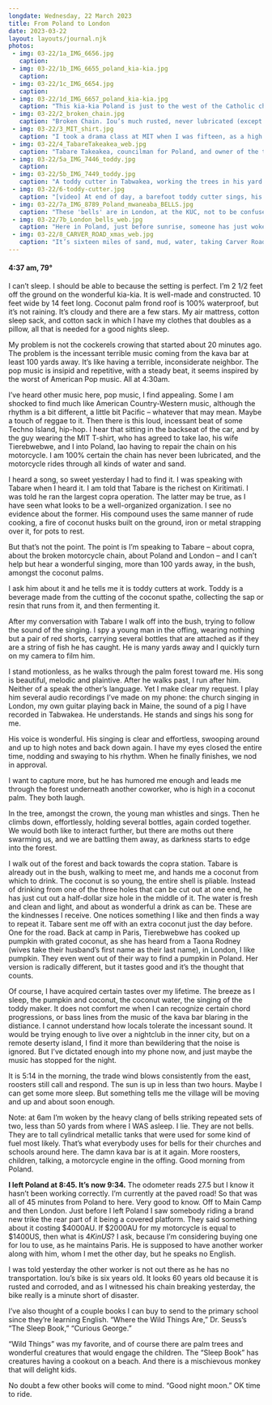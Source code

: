 ```yaml
---
longdate: Wednesday, 22 March 2023
title: From Poland to London
date: 2023-03-22
layout: layouts/journal.njk
photos:
 - img: 03-22/1a_IMG_6656.jpg
   caption:
 - img: 03-22/1b_IMG_6655_poland_kia-kia.jpg
   caption:
 - img: 03-22/1c_IMG_6654.jpg
   caption:
 - img: 03-22/1d_IMG_6657_poland_kia-kia.jpg
   caption: "This kia-kia Poland is just to the west of the Catholic church, St. Stanislaus. Stanislaus was not only a saint, but the youngest brother of Father Emmanuel Rougier was Paul-Stanislas, who was known as Stanislas. Kia-kias can be on private property, or as seen here, part of a communal setting and used by anyone. Before I spent several nights on this kia-kia, on multiple occasions, I made sure it was alright with the locals. They were happy to have me. The views here: looking north, toward the lagoon; looking east, with the church behind; looking south; looking west - it’s the home just to the left of the corrugated tin, where one morning I witnessed a child being abused at dawn."
 - img: 03-22/2_broken_chain.jpg
   caption: "Broken Chain. Iou’s much rusted, never lubricated (except for water and salt water) chain breaks only minutes after I wonder if it will break. Takes 5+ hours to have him back on the road."
 - img: 03-22/3_MIT_shirt.jpg
   caption: "I took a drama class at MIT when I was fifteen, as a high school sophomore. Later played softball for the MIT Film Department for 14 years, from age 23 — 37, till I moved to Texas. This kind gent offered us a much-needed lift from the bush at Benson Point/Paris, to the village of Poland, after the Iou’s motorcycle chain broke."
 - img: 03-22/4_TabareTakeakea_web.jpg
   caption: "Tabare Takeakea, councilman for Poland, and owner of the trading store, and copra operation opposite it. This is the only store on the island that IS a trading store. Yes, they accept cash, but will also accept payment in bags of copra. Much of the population is living via local subsistence — fish and whatever scant crops they can grow — and often on the government dole, due to lack of jobs. Which means the population — often regardless of having a full-time job — turns to copra as income, the products that has been the island’s economic foundation for generations."
 - img: 03-22/5a_IMG_7446_toddy.jpg
   caption: 
 - img: 03-22/5b_IMG_7449_toddy.jpg
   caption: "A toddy cutter in Tabwakea, working the trees in his yard. He starts by cutting the palm frond at the spathe — the point where the leaf stalk begins to spread to flower and then fruit — and fastening the tip of a frond to butt against the truncated spathe, that the sap then runs down the pointed leaf into a hanging bottle."
 - img: 03-22/6-toddy-cutter.jpg
   caption: "[video] At end of day, a barefoot toddy cutter sings, his bottles of coconut sap rattling, as he walks on through the remains of the plantation between Poland and the lagoon. The song of a toddy cutter is individual. I’m told they sing due to a tradition alerting area women that men are in the trees, above, that they not be frightened, imagining them being spied on while bathing.  This song is of a son missing his deceased mother, wishing he could see her, hold her one more time. It seems everyone on this island has a great singing voice. The fermented sap is known as 'toddy' or palm wine, and is a mild intoxicant. Best consumed within a day or so of tapping the tree via cuttings at the coconut frond’s spathe, at the top of the tree, the toddy will turn to vinegar. Heated and stirred on end, the sap will begin to caramelize, and become a sweet syrup, known as Kamwaimwai."
 - img: 03-22/7a_IMG_8789_Poland_mwaneaba_BELLS.jpg
   caption: "These 'bells' are in London, at the KUC, not to be confused with KFC. Kiribati United Church, is a protestant denomination. Regardless of your beliefs, you’ll still wake up at the crack of dawn, as a guy who’s part of the church starts whacking these empty gas canisters with a length of pipe or a wrench. Where there is a church on the island, you’ll find 'bells,' hung by a length of rope or jury-rigged chain or wire."
 - img: 03-22/7b_London_bells_web.jpg
   caption: "Here in Poland, just before sunrise, someone has just woken all within hearing, whacking out  the heavy clang of a two-tone rhythm on the bells of St. Stanislas church, seen at left. On the horizon, the mwaneaba associated with the Catholic Church, where one fill find people hanging out, not only on a daily basis, but often having set up home along the interior perimeter, where people gather to play cards, weave coconut frond mats, nap, cook, watch each other’s kids, or get together to watch a film on a TV that’s been set up for the occasion."
 - img: 03-22/8_CARVER_ROAD_xmas_web.jpg
   caption: "It’s sixteen miles of sand, mud, water, taking Carver Road east from Poland to the only paved road on the island, 1A. Carver was named for the US officer who bulldozed a route in the 1940s, over the existing Ford Model-T route, carved by Fr. Rougier and his crew. It’s more 'pleasant' to motorbike on the unpaved road, as the asphalt road, 1A, had it’s bitumen — viscous petroleum - poured circa 1957, when the British were using the island in their atomic weapons testing program. The 1A road has deteriorated considerably in the decades that have followed."
---
```

#### 4:37 am, 79°

I can’t sleep. I should be able to because the setting is perfect. I’m 2 1/2 feet off the ground on the wonderful kia-kia. It is well-made and constructed. 10 feet wide by 14 feet long. Coconut palm frond roof is 100% waterproof, but it’s not raining. It’s cloudy and there are a few stars. My air mattress, cotton sleep sack, and cotton sack in which I have my clothes that doubles as a pillow, all that is needed for a good nights sleep.

My problem is not the cockerels crowing that started about 20 minutes ago. The problem is the incessant terrible music coming from the kava bar at least 100 yards away. It’s like having a terrible, inconsiderate neighbor. The pop music is insipid and repetitive, with a steady beat, it seems inspired by the worst of American Pop music. All at 4:30am.

I’ve heard other music here, pop music, I find appealing. Some I am shocked to find much like American Country-Western music, although the rhythm is a bit different, a little bit Pacific – whatever that may mean. Maybe a touch of reggae to it. Then there is this loud, incessant beat of some Techno Island, hip-hop. I hear that sitting in the backseat of the car, and by the guy wearing the MIT T-shirt, who has agreed to take Iao, his wife Tierebwebwe, and I into Poland, Iao having to repair the chain on his motorcycle. I am 100% certain the chain has never been lubricated, and the motorcycle rides through all kinds of water and sand.

I heard a song, so sweet yesterday I had to find it. I was speaking with Tabare when I heard it. I am told that Tabare is the richest on Kiritimati. I was told he ran the largest copra operation. The latter may be true, as I have seen what looks to be a well-organized organization. I see no evidence about the former. His compound uses the same manner of rude cooking, a fire of coconut husks built on the ground, iron or metal strapping over it, for pots to rest.

But that’s not the point. The point is I’m speaking to Tabare – about copra, about the broken motorcycle chain, about Poland and London – and I can’t help but hear a wonderful singing, more than 100 yards away, in the bush, amongst the coconut palms.

I ask him about it and he tells me it is toddy cutters at work. Toddy is a beverage made from the cutting of the coconut spathe, collecting the sap or resin that runs from it, and then fermenting it.

After my conversation with Tabare I walk off into the bush, trying to follow the sound of the singing. I spy a young man in the offing, wearing nothing but a pair of red shorts, carrying several bottles that are attached as if they are a string of fish he has caught. He is many yards away and I quickly turn on my camera to film him.

I stand motionless, as he walks through the palm forest toward me. His song is beautiful, melodic and plaintive. After he walks past, I run after him. Neither of a speak the other’s language. Yet I make clear my request. I play him several audio recordings I’ve made on my phone: the church singing in London, my own guitar playing back in Maine, the sound of a pig I have recorded in Tabwakea. He understands. He stands and sings his song for me.

His voice is wonderful. His singing is clear and effortless, swooping around and up to high notes and back down again. I have my eyes closed the entire time, nodding and swaying to his rhythm. When he finally finishes, we nod in approval.

I want to capture more, but he has humored me enough and leads me through the forest underneath another coworker, who is high in a coconut palm. They both laugh.

In the tree, amongst the crown, the young man whistles and sings. Then he climbs down, effortlessly, holding several bottles, again corded together. We would both like to interact further, but there are moths out there swarming us, and we are battling them away, as darkness starts to edge into the forest.

I walk out of the forest and back towards the copra station. Tabare is already out in the bush, walking to meet me, and hands me a coconut from which to drink. The coconut is so young, the entire shell is pliable. Instead of drinking from one of the three holes that can be cut out at one end, he has just cut out a half-dollar size hole in the middle of it. The water is fresh and clean and light, and about as wonderful a drink as can be. These are the kindnesses I receive. One notices something I like and then finds a way to repeat it. Tabare sent me off with an extra coconut just the day before. One for the road. Back at camp in Paris, Tierebwebwe has cooked up pumpkin with grated coconut, as she has heard from a Taona Rodney (wives take their husband’s first name as their last name), in London, I like pumpkin. They even went out of their way to find a pumpkin in Poland. Her version is radically different, but it tastes good and it’s the thought that counts.

Of course, I have acquired certain tastes over my lifetime. The breeze as I sleep, the pumpkin and coconut, the coconut water, the singing of the toddy maker. It does not comfort me when I can recognize certain chord progressions, or bass lines from the music of the kava bar blaring in the distiance. I cannot understand how locals tolerate the incessant sound. It would be trying enough to live over a nightclub in the inner city, but on a remote deserty island, I find it more than bewildering that the noise is ignored. But I’ve dictated enough into my phone now, and just maybe the
music has stopped for the night.

It is 5:14 in the morning, the trade wind blows consistently from the east, roosters still call and respond. The sun is up in less than two hours. Maybe I can get some more sleep. But something tells me the village will be moving and up and about soon enough.

Note: at 6am I’m woken by the heavy clang of bells striking repeated sets of two, less than 50 yards from where I WAS asleep. I lie. They are not bells. They are to tall cylindrical metallic tanks that were used for some kind of fuel most likely. That’s what everybody uses for bells for their churches and schools around here. The damn kava bar is at it again. More roosters, children, talking, a motorcycle engine in the offing. Good morning from Poland.

__I left Poland at 8:45. It’s now 9:34.__ The odometer reads 27.5 but I know it hasn’t been working correctly. I’m currently at the paved road! So that was all of 45 minutes from Poland to here. Very good to know. Off to Main Camp and then London. Just before I left Poland I saw somebody riding a brand new trike the rear part of it being a covered platform. They said something about it costing $4000AU. If $2000AU for my motorcycle is equal to $1400US, then what is $4K in US$? I ask, because I’m considering buying one for Iou to use, as he maintains Paris. He is supposed to have another worker along with him, whom I met the other day, but he speaks no English.

I was told yesterday the other worker is not out there as he has no transportation. Iou’s bike is six years old. It looks 60 years old because it is rusted and corroded, and as I witnessed his chain breaking yesterday, the bike really is a minute short of disaster.

I’ve also thought of a couple books I can buy to send to the primary school since they’re learning English. “Where the Wild Things Are,” Dr. Seuss’s “The Sleep Book,” “Curious George.”

“Wild Things” was my favorite, and of course there are palm trees and wonderful creatures that would engage the children. The “Sleep Book” has creatures having a cookout on a beach. And there is a mischievous monkey that will delight kids.

No doubt a few other books will come to mind. “Good night moon.” OK time to ride.
